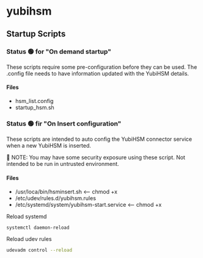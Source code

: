 # yubihsm

## Startup Scripts

### Status :green_circle: for "On demand startup"
These scripts require some pre-configuration before they can be used. The .config file needs to have
information updated with the YubiHSM details.

#### Files

- hsm_list.config
- startup_hsm.sh


### Status :green_circle: fir "On Insert configuration"

These scripts are intended to auto config the YubiHSM connector service when a new YubiHSM is inserted.

:rotating_light: NOTE: You may have some security exposure using these script. Not intended to be run in untrusted environment.

#### Files

- /usr/loca/bin/hsminsert.sh  <-- chmod +x
- /etc/udev/rules.d/yubihsm.rules
- /etc/systemd/system/yubihsm-start.service   <-- chmod +x

Reload systemd
```bash
systemctl daemon-reload
```

Reload udev rules
```bash
udevadm control --reload
```